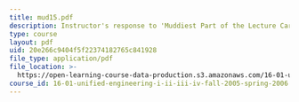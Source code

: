 ```yaml
---
title: mud15.pdf
description: Instructor's response to 'Muddiest Part of the Lecture Cards'.
type: course
layout: pdf
uid: 20e266c9404f5f22374182765c841928
file_type: application/pdf
file_location: >-
  https://open-learning-course-data-production.s3.amazonaws.com/16-01-unified-engineering-i-ii-iii-iv-fall-2005-spring-2006/20e266c9404f5f22374182765c841928_mud15.pdf
course_id: 16-01-unified-engineering-i-ii-iii-iv-fall-2005-spring-2006
---
```

